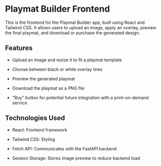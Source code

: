 # Playmat Builder Frontend

This is the frontend for the Playmat Builder app, built using React and Tailwind CSS. It allows users to upload an image, apply an overlay, preview the final playmat, and download or purchase the generated design.

## Features

- Upload an image and resize it to fit a playmat template

- Choose between black or white overlay lines

- Preview the generated playmat

- Download the playmat as a PNG file

- "Buy" button for potential future integration with a print-on-demand service

## Technologies Used

- React: Frontend framework

- Tailwind CSS: Styling

- Fetch API: Communicates with the FastAPI backend

- Session Storage: Stores image preview to reduce backend load
